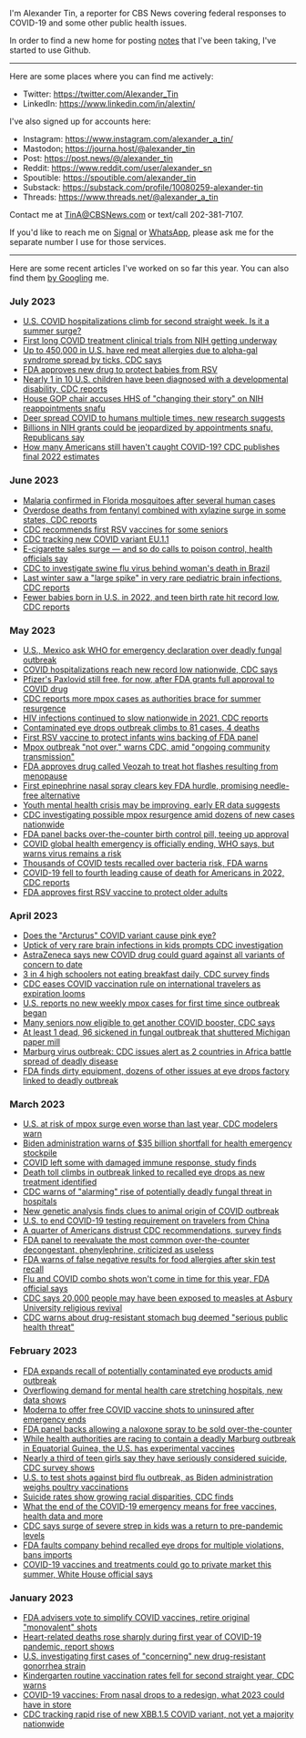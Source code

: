I'm Alexander Tin, a reporter for CBS News covering federal responses to COVID-19 and some other public health issues.

In order to find a new home for posting [notes](https://github.com/tinalexander/notes) that I've been taking, I've started to use Github.

---

Here are some places where you can find me actively:

- Twitter: https://twitter.com/Alexander_Tin
- LinkedIn: https://www.linkedin.com/in/alextin/

I've also signed up for accounts here:

- Instagram: https://www.instagram.com/alexander_a_tin/
- Mastodon<a rel="me" href="https://journa.host/@alexander_tin">:</a> https://journa.host/@alexander_tin
- Post: https://post.news/@/alexander_tin
- Reddit: https://www.reddit.com/user/alexander_sn
- Spoutible: https://spoutible.com/alexander_tin
- Substack: https://substack.com/profile/10080259-alexander-tin
- Threads: https://www.threads.net/@alexander_a_tin

Contact me at TinA@CBSNews.com or text/call 202-381-7107.

If you'd like to reach me on [Signal](https://signal.org/) or [WhatsApp](https://www.whatsapp.com/), please ask me for the separate number I use for those services.

---

Here are some recent articles I've worked on so far this year. You can also find them [by Googling](https://www.google.com/search?q=%22By+Alexander+Tin%22+site%3Acbsnews.com%2F) me.

### July 2023

- [U.S. COVID hospitalizations climb for second straight week. Is it a summer surge?](https://www.cbsnews.com/news/covid-hospitalizations-rise-second-week-summer-surge/)
- [First long COVID treatment clinical trials from NIH getting underway](https://www.cbsnews.com/news/first-long-covid-treatment-clinical-trial-nih/)
- [Up to 450,000 in U.S. have red meat allergies due to alpha-gal syndrome spread by ticks, CDC says](https://www.cbsnews.com/news/alpha-gal-red-meat-allergy-lone-star-tick-bites-cdc/)
- [FDA approves new drug to protect babies from RSV](https://www.cbsnews.com/news/fda-approves-drug-protect-babies-from-rsv/)
- [Nearly 1 in 10 U.S. children have been diagnosed with a developmental disability, CDC reports](https://www.cbsnews.com/news/children-diagnosed-developmental-disability-autism-cdc-reports/)
- [House GOP chair accuses HHS of "changing their story" on NIH reappointments snafu](https://www.cbsnews.com/news/hhs-national-institutes-of-health-reappointments-snafu-house-republicans/)
- [Deer spread COVID to humans multiple times, new research suggests](https://www.cbsnews.com/news/covid-19-spread-from-deer/)
- [Billions in NIH grants could be jeopardized by appointments snafu, Republicans say](https://www.cbsnews.com/news/hhs-national-institutes-of-health-appointments-house-republicans/)
- [How many Americans still haven't caught COVID-19? CDC publishes final 2022 estimates](https://www.cbsnews.com/news/how-many-americans-havent-caught-covid-cdc-estimates/)

### June 2023

- [Malaria confirmed in Florida mosquitoes after several human cases](https://www.cbsnews.com/news/malaria-florida-mosquitoes-human-cases/)
- [Overdose deaths from fentanyl combined with xylazine surge in some states, CDC reports](https://www.cbsnews.com/news/fentanyl-xylazine-drug-overdose-deaths-cdc-report/)
- [CDC recommends first RSV vaccines for some seniors](https://www.cbsnews.com/news/rsv-vaccines-for-seniors-cdc-recommends/)
- [CDC tracking new COVID variant EU.1.1](https://www.cbsnews.com/news/new-covid-variant-eu-1-1-cdc/)
- [E-cigarette sales surge — and so do calls to poison control, health officials say](https://www.cbsnews.com/news/e-cigarette-sales-vapes-poison-control-cdc-fda/)
- [CDC to investigate swine flu virus behind woman's death in Brazil](https://www.cbsnews.com/news/swine-flu-virus-death-in-brazil-cdc/)
- [Last winter saw a "large spike" in very rare pediatric brain infections, CDC reports](https://www.cbsnews.com/news/large-spike-very-rare-pediatric-brain-infections-winter-cdc-reports/)
- [Fewer babies born in U.S. in 2022, and teen birth rate hit record low, CDC reports](https://www.cbsnews.com/news/fewer-babies-born-2022-teen-birth-rate-cdc-report/)

### May 2023

- [U.S., Mexico ask WHO for emergency declaration over deadly fungal outbreak](https://www.cbsnews.com/news/us-mexico-fungal-outbreak-meningitis-who-health-emergency-request/)
- [COVID hospitalizations reach new record low nationwide, CDC says](https://www.cbsnews.com/news/covid-hospitalizations-record-low-nationwide-cdc/)
- [Pfizer's Paxlovid still free, for now, after FDA grants full approval to COVID drug](https://www.cbsnews.com/news/pfizers-paxlovid-fda-approval-cost/)
- [CDC reports more mpox cases as authorities brace for summer resurgence](https://www.cbsnews.com/news/cdc-mpox-cases-summer-resurgence/)
- [HIV infections continued to slow nationwide in 2021, CDC reports](https://www.cbsnews.com/news/hiv-infections-2021-cdc-report/)
- [Contaminated eye drops outbreak climbs to 81 cases, 4 deaths](https://www.cbsnews.com/news/contaminated-eye-drops-recall-outbreak-4-deaths/)
- [First RSV vaccine to protect infants wins backing of FDA panel](https://www.cbsnews.com/news/fda-rsv-vaccine-to-protect-infants-pfizer/)
- [Mpox outbreak "not over," warns CDC, amid "ongoing community transmission"](https://www.cbsnews.com/news/mpox-outbreak-monkeypox-not-over-cdc-community-transmission/)
- [FDA approves drug called Veozah to treat hot flashes resulting from menopause](https://www.cbsnews.com/news/fda-approves-veozah-to-treat-hot-flashes-astellas-pharma/)
- [First epinephrine nasal spray clears key FDA hurdle, promising needle-free alternative](https://www.cbsnews.com/news/fda-epinephrine-nasal-spray-neffy-ars-pharmaceuticals/)
- [Youth mental health crisis may be improving, early ER data suggests](https://www.cbsnews.com/news/youth-mental-health-crisis-may-be-improving-er-data-cdc/)
- [CDC investigating possible mpox resurgence amid dozens of new cases nationwide](https://www.cbsnews.com/news/mpox-resurgence-dozens-new-cases-nationwide-cdc-investigating/)
- [FDA panel backs over-the-counter birth control pill, teeing up approval](https://www.cbsnews.com/news/fda-over-the-counter-birth-control-pill-opill-perrigo-hra-pharma/)
- [COVID global health emergency is officially ending, WHO says, but warns virus remains a risk](https://www.cbsnews.com/news/who-covid-emergency-world-health-organization/)
- [Thousands of COVID tests recalled over bacteria risk, FDA warns](https://www.cbsnews.com/news/covid-tests-recall-bacteria-fda-roche-biosensor/)
- [COVID-19 fell to fourth leading cause of death for Americans in 2022, CDC reports](https://www.cbsnews.com/news/covid-19-fell-fourth-leading-cause-of-death-cdc/)
- [FDA approves first RSV vaccine to protect older adults](https://www.cbsnews.com/news/fda-approves-first-rsv-vaccine-to-protect-older-adults/)

### April 2023

- [Does the "Arcturus" COVID variant cause pink eye?](https://www.cbsnews.com/news/arcturus-covid-pink-eye-new-variant-symptoms-xbb116/)
- [Uptick of very rare brain infections in kids prompts CDC investigation](https://www.cbsnews.com/news/cdc-investigates-potential-uptick-of-very-rare-brain-infections-in-kids/)
- [AstraZeneca says new COVID drug could guard against all variants of concern to date](https://www.cbsnews.com/news/new-covid-drug-astrazeneca-immunocompromised-fda/)
- [3 in 4 high schoolers not eating breakfast daily, CDC survey finds](https://www.cbsnews.com/news/high-schoolers-breakfast-cdc-survey/)
- [CDC eases COVID vaccination rule on international travelers as expiration looms](https://www.cbsnews.com/news/covid-vaccination-rule-international-travelers/)
- [U.S. reports no new weekly mpox cases for first time since outbreak began](https://www.cbsnews.com/news/no-new-mpox-cases-in-us/)
- [Many seniors now eligible to get another COVID booster, CDC says](https://www.cbsnews.com/news/covid-boosters-second-bivalent-vaccine-cdc-fda/)
- [At least 1 dead, 96 sickened in fungal outbreak that shuttered Michigan paper mill](https://www.cbsnews.com/news/dozens-sickened-1-dead-fungal-outbreak-michigan-paper-mill/)
- [Marburg virus outbreak: CDC issues alert as 2 countries in Africa battle spread of deadly disease](https://www.cbsnews.com/news/marburg-virus-cdc-alert-travelers/)
- [FDA finds dirty equipment, dozens of other issues at eye drops factory linked to deadly outbreak](https://www.cbsnews.com/news/eye-drops-recall-factory-fda-inspection-global-pharma-healthcare/)

### March 2023

- [U.S. at risk of mpox surge even worse than last year, CDC modelers warn](https://www.cbsnews.com/news/mpox-risk-us-surge-worse-2022-cdc-warns/)
- [Biden administration warns of $35 billion shortfall for health emergency stockpile](https://www.cbsnews.com/news/biden-administration-warns-of-35-billion-shortfall-for-health-emergency-stockpile/)
- [COVID left some with damaged immune response, study finds](https://www.cbsnews.com/news/covid-immune-damage-study/)
- [Death toll climbs in outbreak linked to recalled eye drops as new treatment identified](https://www.cbsnews.com/news/eye-drop-recall-death-toll-pseudomonas-aeruginosa-new-treatment/)
- [CDC warns of "alarming" rise of potentially deadly fungal threat in hospitals](https://www.cbsnews.com/news/candida-auris-fungus-alarming-rise-cdc/)
- [New genetic analysis finds clues to animal origin of COVID outbreak](https://www.cbsnews.com/news/covid-origins-wuhan-market-animals-raccoon-dogs/)
- [U.S. to end COVID-19 testing requirement on travelers from China](https://www.cbsnews.com/news/us-covid-testing-china-travelers/)
- [A quarter of Americans distrust CDC recommendations, survey finds](https://www.cbsnews.com/news/cdc-recommendations-survey-trust/)
- [FDA panel to reevaluate the most common over-the-counter decongestant, phenylephrine, criticized as useless](https://www.cbsnews.com/news/fda-decongestant-phenylephrine-criticized-as-useless/)
- [FDA warns of false negative results for food allergies after skin test recall](https://www.cbsnews.com/news/food-allergy-skin-test-recall-fda-warns-false-negative-results/)
- [Flu and COVID combo shots won't come in time for this year, FDA official says](https://www.cbsnews.com/news/flu-covid-combo-shots-not-this-year-fda-official-says/)
- [CDC says 20,000 people may have been exposed to measles at Asbury University religious revival](https://www.cbsnews.com/news/asbury-university-revival-potential-measles-exposure-20000-people/)
- [CDC warns about drug-resistant stomach bug deemed "serious public health threat"](https://www.cbsnews.com/news/shigella-bacteria-cdc-warning-drug-resistant-stomach-bug-public-health-threat/)

### February 2023

- [FDA expands recall of potentially contaminated eye products amid outbreak](https://www.cbsnews.com/news/fda-warning-delsam-pharmas-artificial-eye-ointment-ezricare-recall-bacteria-outbreak/)
- [Overflowing demand for mental health care stretching hospitals, new data shows](https://www.cbsnews.com/news/mental-health-psychiatric-hospital-beds-shortage/)
- [Moderna to offer free COVID vaccine shots to uninsured after emergency ends](https://www.cbsnews.com/news/free-covid-vaccine-moderna-uninsured-after-public-health-emergency-ends/)
- [FDA panel backs allowing a naloxone spray to be sold over-the-counter](https://www.cbsnews.com/news/narcan-over-the-counter-opioid-heroin-fentanyl-drug-overdose-medication-fda-vote/)
- [While health authorities are racing to contain a deadly Marburg outbreak in Equatorial Guinea, the U.S. has experimental vaccines](https://www.cbsnews.com/news/marburg-outbreak-equatorial-guinea-us-experimental-vaccines/)
- [Nearly a third of teen girls say they have seriously considered suicide, CDC survey shows](https://www.cbsnews.com/news/teen-girls-suicide-depression-mental-health-cdc-survey/)
- [U.S. to test shots against bird flu outbreak, as Biden administration weighs poultry vaccinations](https://www.cbsnews.com/news/bird-flu-outbreak-vaccine-testing-poultry-vaccinations/)
- [Suicide rates show growing racial disparities, CDC finds](https://www.cbsnews.com/news/suicide-rates-cdc-2021-racial-disparities-black-white-hispanic-native-american/)
- [What the end of the COVID-19 emergency means for free vaccines, health data and more](https://www.cbsnews.com/news/covid-19-emergency-ends-what-happens-to-vaccines-treatments-data/)
- [CDC says surge of severe strep in kids was a return to pre-pandemic levels](https://www.cbsnews.com/news/surge-severe-strep-kids-return-to-pre-pandemic-levels-cdc-says/)
- [FDA faults company behind recalled eye drops for multiple violations, bans imports](https://www.cbsnews.com/news/recall-eye-drops-infection-fda-global-pharma-multiple-violations-import-ban-ezricare-delsam/)
- [COVID-19 vaccines and treatments could go to private market this summer, White House official says](https://www.cbsnews.com/news/covid-vaccine-treatment-private-market-white-house-official-says/)

### January 2023

- [FDA advisers vote to simplify COVID vaccines, retire original "monovalent" shots](https://www.cbsnews.com/news/covid-vaccine-fda-advisers-vote-to-simplify-retire-monovalent-shots/)
- [Heart-related deaths rose sharply during first year of COVID-19 pandemic, report shows](https://www.cbsnews.com/news/heart-related-deaths-covid-19/)
- [U.S. investigating first cases of "concerning" new drug-resistant gonorrhea strain](https://www.cbsnews.com/news/massachusetts-concerning-new-drug-resistant-gonorrhea-strain/)
- [Kindergarten routine vaccination rates fell for second straight year, CDC warns](https://www.cbsnews.com/news/kindergarten-routine-vaccination-rates-fell-for-second-straight-year-cdc-warns/)
- [COVID-19 vaccines: From nasal drops to a redesign, what 2023 could have in store](https://www.cbsnews.com/news/covid-19-vaccines-nasal-sprays-pills-breakthroughs-2023/)
- [CDC tracking rapid rise of new XBB.1.5 COVID variant, not yet a majority nationwide](https://www.cbsnews.com/news/covid-variant-xbb-1-5-cdc-tracking-us-cases-dominant-strain/)
